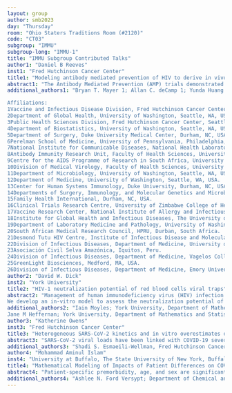 ```yaml
---
layout: group
author: smb2023
day: "Thursday"
room: "Ohio Staters Traditions Room (#2120)"
code: "CT03"
subgroup: "IMMU"
subgroup-long: "IMMU-1"
title: "IMMU Subgroup Contributed Talks"
author1: "Daniel B Reeves"
inst1: "Fred Hutchinson Cancer Center"
title1: "Modeling antibody mediated prevention of HIV to derive in vivo potency of VRC01"
abstract1: "The Antibody Mediated Prevention (AMP) trials demonstrated that passive administration of the broadly neutralizing monoclonal antibody VRC01 could prevent some HIV acquisition events. Here we used mathematical modeling to demonstrate that VRC01 influenced viral loads in AMP participants who acquired HIV. Instantaneous inhibitory potential (IIP), which integrates VRC01 serum concentration and VRC01 sensitivity of acquired viruses in terms of both IC50 and IC80, had a dose-response relationship with first positive viral load (p=0.03), which was particularly strong above a threshold of IIP=1.6 (r=-0.6, p=2e-4). Next, combined pharmacokinetic, pharmacodynamic and viral load kinetic modeling revealed that VRC01 neutralization predicted from in vitro IC80s and serum VRC01 concentrations overestimated in vivo neutralization by 600-fold (95% CI: 300-1200). We show how the trained model can be naturally conducive for informing design and projecting efficacy in coming preventive and therapeutic HIV trials of combination monoclonal antibodies."
additional_authors1: "Bryan T. Mayer 1; Allan C. deCamp 1; Yunda Huang 1,2; Bo Zhang 1; Lindsay N. Carpp 1; Craig A. Magaret 1; Michal Juraska 1; Peter B. Gilbert 1,3,4; David C. Montefiori 5; Katharine J. Bar6; E. Fabian Cardozo-Ojeda1; Joshua T. Schiffer 1,12; Raabya Rossenkhan 1; Paul Edlefsen 1; Lynn Morris 7,8,9; Nonhlanhla N. Mkhize 7,8; Carolyn Williamson 10; James I. Mullins 2,11,12; Kelly E. Seaton 13,14; Georgia D. Tomaras 13,14; Philip Andrew 15; Nyaradzo Mgodi 16; Julie E. Ledgerwood 17; Myron S. Cohen 18; Lawrence Corey 1,19; Logashvari Naidoo 20; Catherine Orrell 21; Paul A. Goepfert 22; Martin Casapia 23; Magdalena E. Sobieszczyk 24; Shelly T. Karuna 1,25; Srilatha Edupuganti 26 

Affiliations:
1Vaccine and Infectious Disease Division, Fred Hutchinson Cancer Center, Seattle, WA, USA.
2Department of Global Health, University of Washington, Seattle, WA, USA.
3Public Health Sciences Division, Fred Hutchinson Cancer Center, Seattle, WA, USA.
4Department of Biostatistics, University of Washington, Seattle, WA, USA. 
5Department of Surgery, Duke University Medical Center, Durham, NC, USA.
6Perelman School of Medicine, University of Pennsylvania, Philadelphia, PA, USA. 
7National Institute for Communicable Diseases, National Health Laboratory Service, Johannesburg, South Africa. 
8Antibody Immunity Research Unit, Faculty of Health Sciences, University of the Witwatersrand, Johannesburg, South Africa.
9Centre for the AIDS Programme of Research in South Africa, University of KwaZulu-Natal, Durban, South Africa.
10Division of Medical Virology, Faculty of Health Sciences, University of Cape Town and National Health Laboratory Service, Cape Town, South Africa
11Department of Microbiology, University of Washington, Seattle, WA, USA. 
12Department of Medicine, University of Washington, Seattle, WA, USA.
13Center for Human Systems Immunology, Duke University, Durham, NC, USA. 
14Departments of Surgery, Immunology, and Molecular Genetics and Microbiology, Duke University, Durham, NC, USA.
15Family Health International, Durham, NC, USA.
16Clinical Trials Research Centre, University of Zimbabwe College of Health Sciences, Harare, Zimbabwe.
17Vaccine Research Center, National Institute of Allergy and Infectious Diseases, National Institutes of Health, Bethesda, MD, USA.
18Institute for Global Health and Infectious Diseases, The University of North Carolina at Chapel Hill, Chapel Hill, NC, USA.
19Department of Laboratory Medicine and Pathology, University of Washington, Seattle, WA, USA.
20South African Medical Research Council, HPRU, Durban, South Africa.
21Desmond Tutu HIV Centre, Institute of Infectious Disease and Molecular Medicine and Department of Medicine, University of Cape Town.
22Division of Infectious Diseases, Department of Medicine, University of Alabama at Birmingham, Birmingham, AL, USA.
23Asociación Civil Selva Amazónica, Iquitos, Peru.
24Division of Infectious Diseases, Department of Medicine, Vagelos College of Physicians and Surgeons, New York-Presbyterian/Columbia University Irving Medical Center, New York, NY, USA.
25GreenLight Biosciences, Medford, MA, USA.
26Division of Infectious Diseases, Department of Medicine, Emory University School of Medicine, Atlanta, GA, USA."
author2: "David W. Dick"
inst2: "York University"
title2: "HIV-1 neutralization potential of red blood cells viral traps"
abstract2: "Management of human immunodeficiency virus (HIV) infection requires strict adherence to a daily drug regiment to prevent viral rebound. Red blood cells (RBCs) that lack nuclei and other organelles required for viral replication have been proposed as viral traps for HIV-1 as an alternative treatment for HIV-1. RBCs persistence in-host would require less frequent treatment offering a promising long-lasting augmentation to the existing highly active antiretroviral therapy (HAART). 
We develop an in-vitro model to assess the neutralization potential of RBCs targeting HIV-1 by expressing CD4, CCR5, or a CD4-glycophorin A (CD4-GpA) fusion protein and seek to elucidate the requirements for successful use of red blood cell viral traps for both treatment of HIV-1 and prophylaxis against both HIV-1 and SARS-CoV-2 infection."
additional_authors2: "Iain Moyles; York University, Department of Mathematics and Statistics, Centre for Disease Modelling;
Jane M Heffernan; York University, Department of Mathematics and Statistics, Centre for Disease Modelling"
author3: "Katherine Owens"
inst3: "Fred Hutchinson Cancer Center"
title3: "Heterogeneous SARS-CoV-2 kinetics and in vitro overestimates of nirmatrelvir potency in humans"
abstract3: "SARS-CoV-2 viral loads have been linked with COVID-19 severity and transmission risk, and their kinetics vary across individuals. We clustered data from 1355 infections in the National Basketball Association cohort to identify six distinct patterns of viral shedding, which differ according to peak, duration, expansion rate and clearance rate. We then developed a mechanistic mathematical model that recapitulated observed viral trajectories, including viral rebound. Our results suggest that more rapid viral elimination occurs following vaccination and during omicron infection due to enhanced innate and acquired immune responses. We extended this model to include nirmatrelvir pharmacokinetics. In a published randomized double-blinded clinical trial, ritonavir-boosted nirmatrelvir decreased hospitalization and death by 95% and decreased nasal viral load by 0.5 log relative to placebo when given early during symptomatic infection to high-risk individuals. Our results from simulating this trial demonstrate niramtrelvir IC50 (50% inhibitory concentrations) estimates from in vitro assays are 100-fold less than plasma concentration required to reduce viral infection by 50% in humans. A maximally potent agent would reduce viral load by 3 orders of magnitude. We also project modifications to the treatment regimen that can reduce the frequency of viral rebound."
additional_authors3: "Shadi S. Esmaeili-Wellman, Fred Hutchinson Cancer Center; Joshua Schiffer, Fred Hutchinson Cancer Center"
author4: "Mohammad Aminul Islam"
inst4: "University at Buffalo, The State University of New York, Buffalo, NY"
title4: "Mathematical Modeling of Impacts of Patient Differences on COVID-19 Lung Fibrosis Outcomes"
abstract4: "Patient-specific premorbidity, age, and sex are significant heterogeneous factors that influence the severe manifestation of lung diseases, including COVID-19 fibrosis. The renin-angiotensin system (RAS) plays a prominent role in regulating effects of these factors. Recent evidence suggests that patient-specific alteration of RAS homeostasis with premorbidity and the expression level of angiotensin converting enzyme 2 (ACE2), depending on age and sex, is correlated with lung fibrosis. However, conflicting evidence suggests decreases, increases, or no changes in RAS after SARS-CoV-2 infection. In addition, detailed mechanisms connecting the patient-specific conditions before infection to infection-induced fibrosis are still unknown. Here, a mathematical model is developed to quantify the systemic contribution of heterogeneous factors of RAS in the progression of lung fibrosis. Three submodels are connected—a RAS model, an agent-based COVID-19 in-host immune response model, and a fibrosis model—to investigate the effects of patient-group-specific factors in the systemic alteration of RAS and collagen deposition in the lung. The model results indicate cell death due to inflammatory response as a major contributor to the reduction of ACE and ACE2, whereas there are no significant changes in ACE2 dynamics due to viral-bound internalization of ACE2. Reduction of ACE reduces the homeostasis of RAS including angiotensin II (ANGII), while the decrease in ACE2 increases ANGII and results in severe lung injury and fibrosis. The model explains possible mechanisms for conflicting evidence of RAS alterations in previously published studies. Also, the results show that ACE2 variations with age and sex significantly alter RAS peptides and lead to fibrosis with around 20% additional collagen deposition from systemic RAS with slight variations depending on age and sex. This model may find further applications in patient-specific calibrations of tissue models for acute and chronic lung diseases to develop personalized treatments."
additional_authors4: "Ashlee N. Ford Versypt; Department of Chemical and Biological Engineering, University at Buffalo, The State University of New York, Buffalo, NY"
---
```

